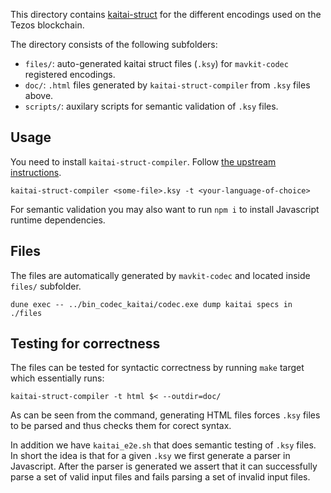 This directory contains [kaitai-struct](https://kaitai.io/) for the different
encodings used on the Tezos blockchain.

The directory consists of the following subfolders:
* `files/`: auto-generated kaitai struct files (`.ksy`) for `mavkit-codec`
   registered encodings.
* `doc/`: `.html` files generated by `kaitai-struct-compiler` from `.ksy` files
   above.
* `scripts/`: auxilary scripts for semantic validation of `.ksy` files.

## Usage

You need to install `kaitai-struct-compiler`. Follow
[the upstream instructions](https://kaitai.io/#download).

```
kaitai-struct-compiler <some-file>.ksy -t <your-language-of-choice>
```

For semantic validation you may also want to run `npm i` to install Javascript
runtime dependencies.

## Files

The files are automatically generated by `mavkit-codec` and located inside
`files/` subfolder.

```
dune exec -- ../bin_codec_kaitai/codec.exe dump kaitai specs in ./files
```

## Testing for correctness

The files can be tested for syntactic correctness by running `make` target
which essentially runs:
```
kaitai-struct-compiler -t html $< --outdir=doc/
```
As can be seen from the command, generating HTML files forces `.ksy` files
to be parsed and thus checks them for corect syntax.

In addition we have `kaitai_e2e.sh` that does semantic testing of `.ksy` files.
In short the idea is that for a given `.ksy` we first generate a parser in
Javascript. After the parser is generated we assert that it can successfully
parse a set of valid input files and fails parsing a set of invalid input files.
